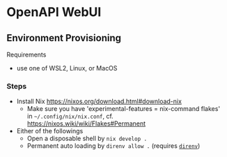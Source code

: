 # OpenAPI WebUI

## Environment Provisioning

Requirements
- use one of WSL2, Linux, or MacOS

### Steps

- Install Nix https://nixos.org/download.html#download-nix
  - Make sure you have 'experimental-features = nix-command flakes' in `~/.config/nix/nix.conf`, cf. https://nixos.wiki/wiki/Flakes#Permanent
- Either of the followings
  - Open a disposable shell by `nix develop .`
  - Permanent auto loading by `direnv allow .` (requires [`direnv`](https://direnv.net/))
